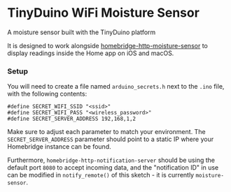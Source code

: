 # TinyDuino WiFi Moisture Sensor
A moisture sensor built with the TinyDuino platform

It is designed to work alongside [homebridge-http-moisture-sensor](https://github.com/Matchstic/homebridge-http-moisture-sensor) to display readings inside the Home app on iOS and macOS.

### Setup

You will need to create a file named `arduino_secrets.h` next to the `.ino` file, with the following contents:

```
#define SECRET_WIFI_SSID "<ssid>"
#define SECRET_WIFI_PASS "<wireless_password>"
#define SECRET_SERVER_ADDRESS 192,168,1,2
```

Make sure to adjust each parameter to match your environment. The `SECRET_SERVER_ADDRESS` parameter should point to a static IP where your Homebridge instance can be found.

Furthermore, `homebridge-http-notification-server` should be using the default port `8080` to accept incoming data, and the "notification ID" in use can be modified in `notify_remote()` of this sketch - it is currently `moisture-sensor`.

